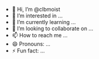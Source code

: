 - 👋 Hi, I’m @clbmoist
- 👀 I’m interested in ...
- 🌱 I’m currently learning ...
- 💞️ I’m looking to collaborate on ...
- 📫 How to reach me ...
- 😄 Pronouns: ...
- ⚡ Fun fact: ...

<!---
clbmoist/clbmoist is a ✨ special ✨ repository because its `README.md` (this file) appears on your GitHub profile.
You can click the Preview link to take a look at your changes.
--->

